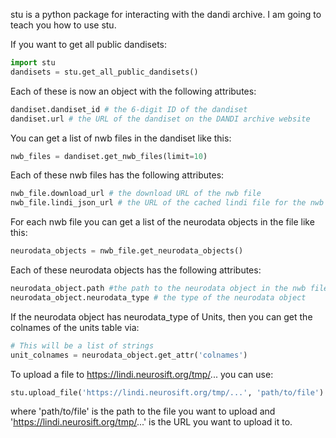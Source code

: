 stu is a python package for interacting with the dandi archive. I am going to teach you how to use stu.

If you want to get all public dandisets:

```python
import stu
dandisets = stu.get_all_public_dandisets()
```

Each of these is now an object with the following attributes:

```python
dandiset.dandiset_id # the 6-digit ID of the dandiset
dandiset.url # the URL of the dandiset on the DANDI archive website
```

You can get a list of nwb files in the dandiset like this:

```python
nwb_files = dandiset.get_nwb_files(limit=10)
```

Each of these nwb files has the following attributes:

```python
nwb_file.download_url # the download URL of the nwb file
nwb_file.lindi_json_url # the URL of the cached lindi file for the nwb file for efficient access
```

For each nwb file you can get a list of the neurodata objects in the file like this:

```python
neurodata_objects = nwb_file.get_neurodata_objects()
```

Each of these neurodata objects has the following attributes:

```python
neurodata_object.path #the path to the neurodata object in the nwb file
neurodata_object.neurodata_type # the type of the neurodata object
```

If the neurodata object has neurodata_type of Units, then you can get the colnames of the units table via:

```python
# This will be a list of strings
unit_colnames = neurodata_object.get_attr('colnames')
```

To upload a file to https://lindi.neurosift.org/tmp/... you can use:

```python
stu.upload_file('https://lindi.neurosift.org/tmp/...', 'path/to/file')
```

where 'path/to/file' is the path to the file you want to upload and 'https://lindi.neurosift.org/tmp/...' is the URL you want to upload it to.
